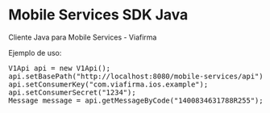 Mobile Services SDK Java
==========

Cliente Java para Mobile Services - Viafirma

Ejemplo de uso:

<pre>
V1Api api = new V1Api();
api.setBasePath("http://localhost:8080/mobile-services/api");
api.setConsumerKey("com.viafirma.ios.example");
api.setConsumerSecret("1234");
Message message = api.getMessageByCode("1400834631788R255");
</pre>